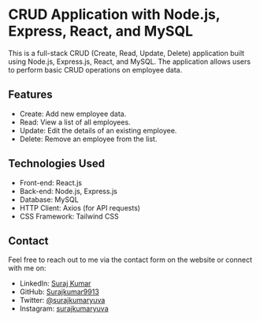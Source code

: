 # CRUD Application with Node.js, Express, React, and MySQL

This is a full-stack CRUD (Create, Read, Update, Delete) application built using Node.js, Express.js, React, and MySQL. The application allows users to perform basic CRUD operations on employee data.



## Features

- Create: Add new employee data.
- Read: View a list of all employees.
- Update: Edit the details of an existing employee.
- Delete: Remove an employee from the list.


## Technologies Used

- Front-end: React.js
- Back-end: Node.js, Express.js
- Database: MySQL
- HTTP Client: Axios (for API requests)
- CSS Framework: Tailwind CSS 


## Contact

Feel free to reach out to me via the contact form on the website or connect with me on:

- LinkedIn: [Suraj Kumar](https://www.linkedin.com/in/suraj-kumar2000/)
- GitHub: [Surajkumar9913](https://github.com/Surajkumar9913/)
- Twitter: [@surajkumaryuva](https://x.com/surajkumaryuva/)
- Instagram: [surajkumaryuva](https://www.instagram.com/surajkumaryuva/)